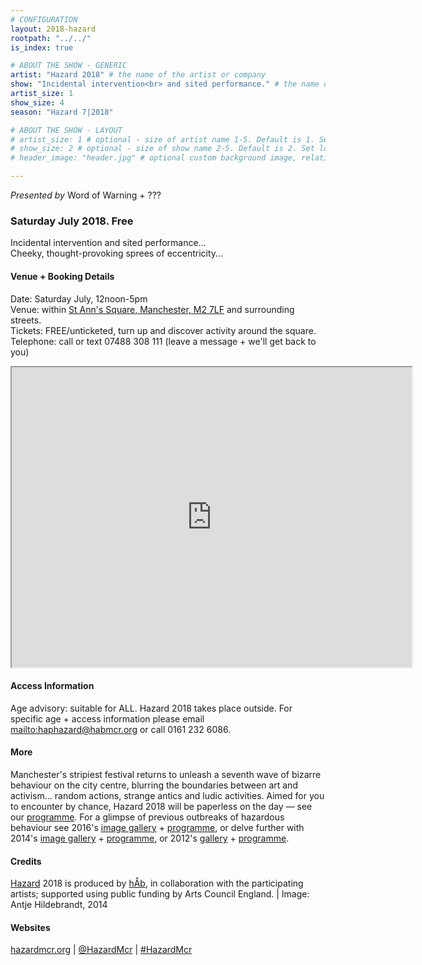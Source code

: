 ```yaml
---
# CONFIGURATION
layout: 2018-hazard
rootpath: "../../"
is_index: true

# ABOUT THE SHOW - GENERIC
artist: "Hazard 2018" # the name of the artist or company
show: "Incidental intervention<br> and sited performance." # the name of the show
artist_size: 1
show_size: 4
season: "Hazard 7|2018" 

# ABOUT THE SHOW - LAYOUT
# artist_size: 1 # optional - size of artist name 1-5. Default is 1. Set longer names to lower values
# show_size: 2 # optional - size of show name 2-5. Default is 2. Set longer names to lower values
# header_image: "header.jpg" # optional custom background image, relative to current page

---
```

*Presented by* Word of Warning + ???        
        
### Saturday July 2018. Free     
Incidental intervention and sited performance…<br>Cheeky, thought-provoking sprees of eccentricity…        
         
#### Venue + Booking Details        
Date: Saturday  July, 12noon-5pm                
Venue: within <a href="http://www.google.com/maps/d/embed?mid=zUP9hOfLluWs.kfWwdpVK74IU" target="_blank">St Ann's Square, Manchester, M2 7LF</a> and surrounding streets.       
Tickets: FREE/unticketed, turn up and discover activity around the square.            
Telephone: call or text 07488 308 111 (leave a message + we'll get back to you)           
<iframe src="http://www.google.com/maps/d/embed?mid=zUP9hOfLluWs.kfWwdpVK74IU" width="640" height="480"></iframe>        
                
#### Access Information            
Age advisory: suitable for ALL. Hazard 2018 takes place outside. For specific age + access information please email <mailto:haphazard@habmcr.org> or call 0161 232 6086.        
        
#### More             
Manchester's stripiest festival returns to unleash a seventh wave of bizarre behaviour on the city centre, blurring the boundaries between art and activism… random actions, strange antics and ludic activities. Aimed for you to encounter by chance, Hazard 2018 will be paperless on the day — see our [programme](/current/2018-hazard/programme). For a glimpse of previous outbreaks of hazardous behaviour see 2016's [image gallery](/galleries/2016-hazard) + [programme](/archive/2016-hazard), or delve further with 2014's [image gallery](/galleries/2014-hazard) + [programme](/archive/2014-hazard), or 2012's [gallery](/galleries/2012-hazard) + [programme](/archive/2012-hazard).         
          
#### Credits         
[Hazard](/hab/hazard) 2018 is produced by [hÅb](/hab), in collaboration with the participating artists; supported using public funding by Arts Council England. | Image: Antje Hildebrandt, 2014     

#### Websites        
<a href="http://hazardmcr.org" target="_blank">hazardmcr.org</a> | <a href="http://twitter.com/HazardMcr" target="_blank">@HazardMcr</a> | <a href="http://twitter.com/hashtag/HazardMcr" target="_blank">#HazardMcr</a>
